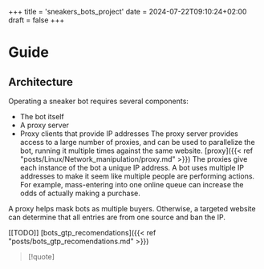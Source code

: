 +++
title = 'sneakers_bots_project'
date = 2024-07-22T09:10:24+02:00
draft = false
+++

# Guide 

## Architecture
Operating a sneaker bot requires several components:

- The bot itself
- A proxy server
- Proxy clients that provide IP addresses
The proxy server provides access to a large number of proxies, and can be used to parallelize the bot, running it multiple times against the same website.
[proxy]({{< ref "posts/Linux/Network_manipulation/proxy.md" >}})
The proxies give each instance of the bot a unique IP address. A bot uses multiple IP addresses to make it seem like multiple people are performing actions. For example, mass-entering into one online queue can increase the odds of actually making a purchase.

A proxy helps mask bots as multiple buyers. Otherwise, a targeted website can determine that all entries are from one source and ban the IP.

[[TODO]]
[bots_gtp_recomendations]({{< ref "posts/bots_gtp_recomendations.md" >}})

>[!quote]